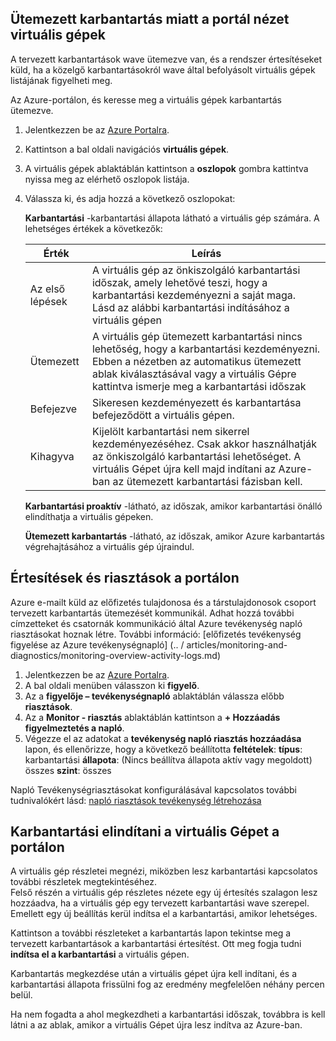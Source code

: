 
## <a name="view-vms-scheduled-for-maintenance-in-the-portal"></a>Ütemezett karbantartás miatt a portál nézet virtuális gépek

A tervezett karbantartások wave ütemezve van, és a rendszer értesítéseket küld, ha a közelgő karbantartásokról wave által befolyásolt virtuális gépek listájának figyelheti meg. 

Az Azure-portálon, és keresse meg a virtuális gépek karbantartás ütemezve.

1. Jelentkezzen be az [Azure Portalra](https://portal.azure.com).

2. Kattintson a bal oldali navigációs **virtuális gépek**.

3. A virtuális gépek ablaktáblán kattintson a **oszlopok** gombra kattintva nyissa meg az elérhető oszlopok listája.

4. Válassza ki, és adja hozzá a következő oszlopokat:

   **Karbantartási** -karbantartási állapota látható a virtuális gép számára. A lehetséges értékek a következők:
      
      | Érték | Leírás |
      |-------|-------------|
      | Az első lépések | A virtuális gép az önkiszolgáló karbantartási időszak, amely lehetővé teszi, hogy a karbantartási kezdeményezni a saját maga. Lásd az alábbi karbantartási indításához a virtuális gépen | 
      | Ütemezett | A virtuális gép ütemezett karbantartási nincs lehetőség, hogy a karbantartási kezdeményezni. Ebben a nézetben az automatikus ütemezett ablak kiválasztásával vagy a virtuális Gépre kattintva ismerje meg a karbantartási időszak | 
      | Befejezve | Sikeresen kezdeményezett és karbantartása befejeződött a virtuális gépen. | 
      | Kihagyva| Kijelölt karbantartási nem sikerrel kezdeményezéséhez. Csak akkor használhatják az önkiszolgáló karbantartási lehetőséget. A virtuális Gépet újra kell majd indítani az Azure-ban az ütemezett karbantartási fázisban kell. | 

   **Karbantartási proaktív** -látható, az időszak, amikor karbantartási önálló elindíthatja a virtuális gépeken.
   
   **Ütemezett karbantartás** -látható, az időszak, amikor Azure karbantartás végrehajtásához a virtuális gép újraindul. 




## <a name="notification-and-alerts-in-the-portal"></a>Értesítések és riasztások a portálon

Azure e-mailt küld az előfizetés tulajdonosa és a társtulajdonosok csoport tervezett karbantartás ütemezését kommunikál. Adhat hozzá további címzetteket és csatornák kommunikáció által Azure tevékenység napló riasztásokat hoznak létre. További információ: [előfizetés tevékenység figyelése az Azure tevékenységnapló] (.. / articles/monitoring-and-diagnostics/monitoring-overview-activity-logs.md)

1. Jelentkezzen be az [Azure Portalra](https://portal.azure.com).
2. A bal oldali menüben válasszon ki **figyelő**. 
3. Az a **figyelője – tevékenységnapló** ablaktáblán válassza előbb **riasztások**.
4. Az a **Monitor - riasztás** ablaktáblán kattintson a **+ Hozzáadás figyelmeztetés a napló**.
5. Végezze el az adatokat a **tevékenység napló riasztás hozzáadása** lapon, és ellenőrizze, hogy a következő beállította **feltételek**: **típus**: karbantartási **állapota**: (Nincs beállítva állapota aktív vagy megoldott) összes **szint**: összes
    
Napló Tevékenységriasztásokat konfigurálásával kapcsolatos további tudnivalókért lásd: [napló riasztások tevékenység létrehozása](../articles/monitoring-and-diagnostics/monitoring-activity-log-alerts.md)
    
    
## <a name="start-maintenance-on-your-vm-from-the-portal"></a>Karbantartási elindítani a virtuális Gépet a portálon

A virtuális gép részletei megnézi, miközben lesz karbantartási kapcsolatos további részletek megtekintéséhez.  
Felső részén a virtuális gép részletes nézete egy új értesítés szalagon lesz hozzáadva, ha a virtuális gép egy tervezett karbantartási wave szerepel. Emellett egy új beállítás kerül indítsa el a karbantartási, amikor lehetséges. 


Kattintson a további részleteket a karbantartás lapon tekintse meg a tervezett karbantartások a karbantartási értesítést. Ott meg fogja tudni **indítsa el a karbantartási** a virtuális gépen.

Karbantartás megkezdése után a virtuális gépet újra kell indítani, és a karbantartási állapota frissülni fog az eredmény megfelelően néhány percen belül.

Ha nem fogadta a ahol megkezdheti a karbantartási időszak, továbbra is kell látni a az ablak, amikor a virtuális Gépet újra lesz indítva az Azure-ban. 
